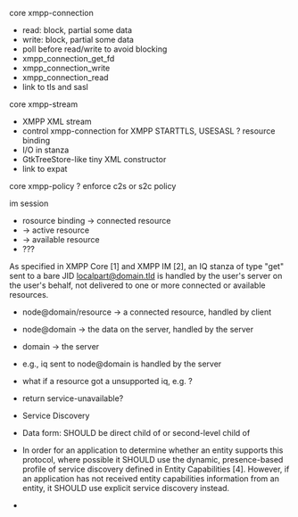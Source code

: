 core xmpp-connection
* read: block, partial some data
* write: block, partial some data
* poll before read/write to avoid blocking
* xmpp_connection_get_fd
* xmpp_connection_write
* xmpp_connection_read
* link to tls and sasl

core xmpp-stream
* XMPP XML stream
* control xmpp-connection for XMPP STARTTLS, USESASL
? resource binding
* I/O in stanza
* GtkTreeStore-like tiny XML constructor
* link to expat

core xmpp-policy
? enforce c2s or s2c policy

im session
* rosource binding -> connected resource
* <session/> -> active resource
* <presense/> -> available resource
* ???


<message type="chat|error|groupchat|headline|normal">
<subject/>
<message/>
<thread/>
</message>

<presence type="unavailable|subscribe|subscribed|unscribe|unscribed|probe|error">
<show/>
<status/>
<priority/>
</presence>

As specified in XMPP Core [1] and XMPP IM [2], an IQ stanza of type "get" sent
to a bare JID <localpart@domain.tld> is handled by the user's server on the
user's behalf, not delivered to one or more connected or available resources.

* node@domain/resource -> a connected resource, handled by client
* node@domain -> the data on the server, handled by the server
* domain -> the server
* e.g., iq sent to node@domain is handled by the server
* what if a resource got a unsupported iq, e.g. <query xmlns='jabber:iq:last'/>?
* return service-unavailable?

* Service Discovery
* Data form: <x/> SHOULD be direct child of <message/> or second-level child of <iq/>
* In order for an application to determine whether an entity supports this
  protocol, where possible it SHOULD use the dynamic, presence-based profile of
  service discovery defined in Entity Capabilities [4]. However, if an
  application has not received entity capabilities information from an entity,
  it SHOULD use explicit service discovery instead.
* <message 
    from='bernardo@shakespeare.lit/pda'
    to='francisco@shakespeare.lit/elsinore'
    type='chat'>
  <composing xmlns='http://jabber.org/protocol/chatstates'/>
</message>


